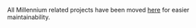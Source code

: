 All Millennium related projects have been moved [here](https://github.com/shdwmtr?tab=repositories) for easier maintainability. 